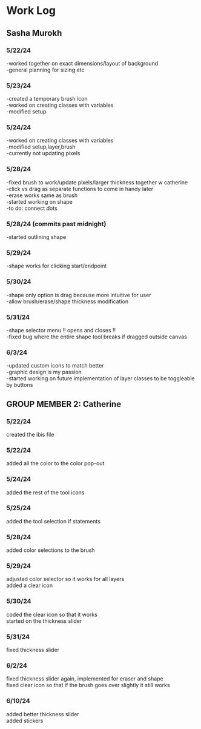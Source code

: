 # Work Log

## Sasha Murokh

### 5/22/24

-worked together on exact dimensions/layout of background <br />
-general planning for sizing etc <br />

### 5/23/24

-created a temporary brush icon <br />
-worked on creating classes with variables <br />
-modified setup <br />

### 5/24/24

-worked on creating classes with variables <br />
-modified setup,layer,brush <br />
-currently not updating pixels <br />

### 5/28/24

-fixed brush to work/update pixels/larger thickness together w catherine <br />
-click vs drag as separate functions to come in handy later <br />
-erase works same as brush <br />
-started working on shape<br />
-to do: connect dots<br />

### 5/28/24 (commits past midnight)
-started outlining shape<br />

### 5/29/24
-shape works for clicking start/endpoint<br />

### 5/30/24
-shape only option is drag because more intuitive for user<br />
-allow brush/erase/shape thickness modification<br />

### 5/31/24
-shape selector menu !! opens and closes !!<br />
-fixed bug where the entire shape tool breaks if dragged outside canvas<br />

### 6/3/24
-updated custom icons to match better<br />
-graphic design is my passion<br />
-started working on future implementation of layer classes to be toggleable by buttons<br />


## GROUP MEMBER 2: Catherine

### 5/22/24

created the ibis file

### 5/22/24

added all the color to the color pop-out

### 5/24/24

added the rest of the tool icons

### 5/25/24

added the tool selection if statements

### 5/28/24

added color selections to the brush

### 5/29/24

adjusted color selector so it works for all layers <br />
added a clear icon

### 5/30/24

coded the clear icon so that it works <br />
started on the thickness slider

### 5/31/24

fixed thickness slider

### 6/2/24

fixed thickness slider again, implemented for eraser and shape <br />
fixed clear icon so that if the brush goes over slightly it still works

### 6/10/24

added better thickness slider<br />
added stickers
